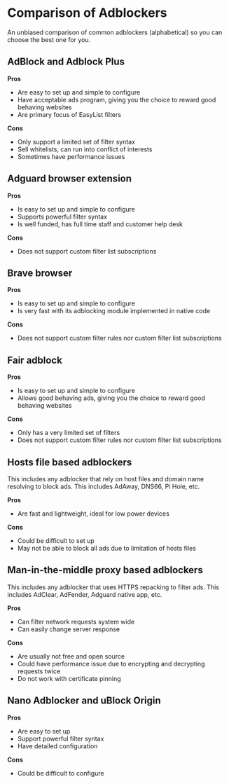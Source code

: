 # Comparison of Adblockers

An unbiased comparison of common adblockers (alphabetical) so you can choose
the best one for you.

## AdBlock and Adblock Plus

**Pros**
* Are easy to set up and simple to configure
* Have acceptable ads program, giving you the choice to reward good behaving
  websites
* Are primary focus of EasyList filters

**Cons**
* Only support a limited set of filter syntax
* Sell whitelists, can run into conflict of interests
* Sometimes have performance issues

## Adguard browser extension

**Pros**
* Is easy to set up and simple to configure
* Supports powerful filter syntax
* Is well funded, has full time staff and customer help desk

**Cons**
* Does not support custom filter list subscriptions

## Brave browser

**Pros**
* Is easy to set up and simple to configure
* Is very fast with its adblocking module implemented in native code

**Cons**
* Does not support custom filter rules nor custom filter list subscriptions

## Fair adblock

**Pros**
* Is easy to set up and simple to configure
* Allows good behaving ads, giving you the choice to reward good behaving
  websites

**Cons**
* Only has a very limited set of filters
* Does not support custom filter rules nor custom filter list subscriptions

## Hosts file based adblockers

This includes any adblocker that rely on host files and domain name resolving
to block ads. This includes AdAway, DNS66, Pi Hole, etc.

**Pros**
* Are fast and lightweight, ideal for low power devices

**Cons**
* Could be difficult to set up
* May not be able to block all ads due to limitation of hosts files

## Man-in-the-middle proxy based adblockers

This includes any adblocker that uses HTTPS repacking to filter ads. This
includes AdClear, AdFender, Adguard native app, etc.

**Pros**
* Can filter network requests system wide
* Can easily change server response

**Cons**
* Are usually not free and open source
* Could have performance issue due to encrypting and decrypting requests twice
* Do not work with certificate pinning

## Nano Adblocker and uBlock Origin

**Pros**
* Are easy to set up
* Support powerful filter syntax
* Have detailed configuration

**Cons**
* Could be difficult to configure
